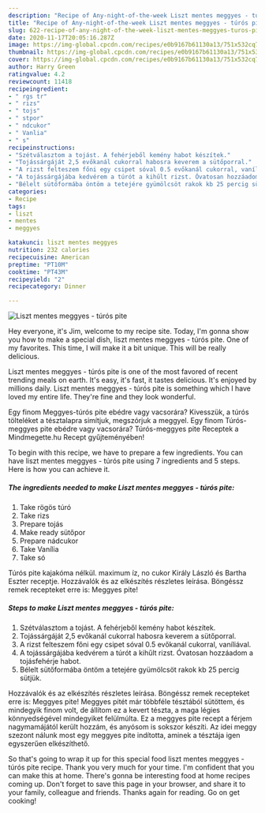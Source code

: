 ```yaml
---
description: "Recipe of Any-night-of-the-week Liszt mentes meggyes - túrós pite"
title: "Recipe of Any-night-of-the-week Liszt mentes meggyes - túrós pite"
slug: 622-recipe-of-any-night-of-the-week-liszt-mentes-meggyes-turos-pite
date: 2020-11-17T20:05:16.287Z
image: https://img-global.cpcdn.com/recipes/e0b9167b61130a13/751x532cq70/liszt-mentes-meggyes-turos-pite-recept-foto.jpg
thumbnail: https://img-global.cpcdn.com/recipes/e0b9167b61130a13/751x532cq70/liszt-mentes-meggyes-turos-pite-recept-foto.jpg
cover: https://img-global.cpcdn.com/recipes/e0b9167b61130a13/751x532cq70/liszt-mentes-meggyes-turos-pite-recept-foto.jpg
author: Harry Green
ratingvalue: 4.2
reviewcount: 11418
recipeingredient:
- " rgs tr"
- " rizs"
- " tojs"
- " stpor"
- " ndcukor"
- " Vanlia"
- " s"
recipeinstructions:
- "Szétválasztom a tojást. A fehérjeből kemény habot készítek."
- "Tojássárgáját 2,5 evőkanál cukorral habosra keverem a sütőporral."
- "A rizst felteszem főni egy csipet sóval 0.5 evőkanál cukorral, vaníliával."
- "A tojássárgájába kedvérem a túrót a kihűlt rizst. Óvatosan hozzáadom a tojásfehérje habot."
- "Bélelt sütőformába öntöm a tetejére gyümölcsöt rakok kb 25 percig sütjük."
categories:
- Recipe
tags:
- liszt
- mentes
- meggyes

katakunci: liszt mentes meggyes 
nutrition: 232 calories
recipecuisine: American
preptime: "PT10M"
cooktime: "PT43M"
recipeyield: "2"
recipecategory: Dinner

---
```



![Liszt mentes meggyes - túrós pite](https://img-global.cpcdn.com/recipes/e0b9167b61130a13/751x532cq70/liszt-mentes-meggyes-turos-pite-recept-foto.jpg)

Hey everyone, it's Jim, welcome to my recipe site. Today, I'm gonna show you how to make a special dish, liszt mentes meggyes - túrós pite. One of my favorites. This time, I will make it a bit unique. This will be really delicious.

Liszt mentes meggyes - túrós pite is one of the most favored of recent trending meals on earth. It's easy, it's fast, it tastes delicious. It's enjoyed by millions daily. Liszt mentes meggyes - túrós pite is something which I have loved my entire life. They're fine and they look wonderful.

Egy finom Meggyes-túrós pite ebédre vagy vacsorára? Kivesszük, a túrós tölteléket a tésztalapra simítjuk, megszórjuk a meggyel. Egy finom Túrós-meggyes pite ebédre vagy vacsorára? Túrós-meggyes pite Receptek a Mindmegette.hu Recept gyűjteményében!


To begin with this recipe, we have to prepare a few ingredients. You can have liszt mentes meggyes - túrós pite using 7 ingredients and 5 steps. Here is how you can achieve it.

<!--inarticleads1-->

##### The ingredients needed to make Liszt mentes meggyes - túrós pite:

1. Take  rögös túró
1. Take  rizs
1. Prepare  tojás
1. Make ready  sütőpor
1. Prepare  nádcukor
1. Take  Vanília
1. Take  só


Túrós pite kajakóma nélkül. maximum íz, no cukor Király László és Bartha Eszter receptje. Hozzávalók és az elkészítés részletes leírása. Böngéssz remek recepteket erre is: Meggyes pite! 

<!--inarticleads2-->

##### Steps to make Liszt mentes meggyes - túrós pite:

1. Szétválasztom a tojást. A fehérjeből kemény habot készítek.
1. Tojássárgáját 2,5 evőkanál cukorral habosra keverem a sütőporral.
1. A rizst felteszem főni egy csipet sóval 0.5 evőkanál cukorral, vaníliával.
1. A tojássárgájába kedvérem a túrót a kihűlt rizst. Óvatosan hozzáadom a tojásfehérje habot.
1. Bélelt sütőformába öntöm a tetejére gyümölcsöt rakok kb 25 percig sütjük.


Hozzávalók és az elkészítés részletes leírása. Böngéssz remek recepteket erre is: Meggyes pite! Meggyes pitét már többféle tésztából sütöttem, és mindegyik finom volt, de állítom ez a kevert tészta, a maga légies könnyedségével mindegyiket felülmúlta. Ez a meggyes pite recept a férjem nagymamájától került hozzám, és anyósom is sokszor készíti. Az idei meggy szezont nálunk most egy meggyes pite indította, aminek a tésztája igen egyszerűen elkészíthető. 

So that's going to wrap it up for this special food liszt mentes meggyes - túrós pite recipe. Thank you very much for your time. I'm confident that you can make this at home. There's gonna be interesting food at home recipes coming up. Don't forget to save this page in your browser, and share it to your family, colleague and friends. Thanks again for reading. Go on get cooking!
